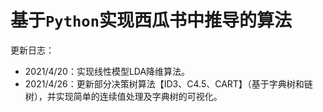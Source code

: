 # 基于```Python```实现西瓜书中推导的算法

更新日志：

+   2021/4/20：实现线性模型LDA降维算法。
+   2021/4/26：更新部分决策树算法【ID3、C4.5、CART】（基于字典树和链树），并实现简单的连续值处理及字典树的可视化。

